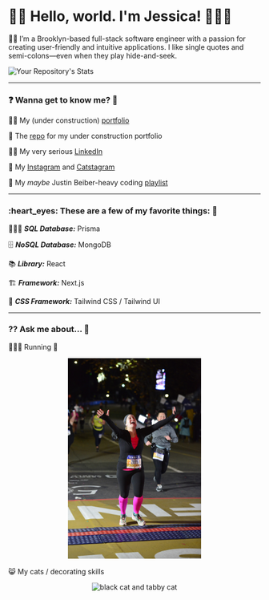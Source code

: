 # 👋🏻 Hello, world. I'm Jessica! 👩🏼‍💻

🗽🍎 I’m a Brooklyn-based full-stack software engineer with a passion for creating user-friendly and intuitive applications. I like single quotes and semi-colons—even when they play hide-and-seek.

![Your Repository's Stats](https://github-readme-stats.vercel.app/api?username=jessicagallagher&show_icons=true)

---

<h3>❓ Wanna get to know me? 👀</h3>

👩‍💻 My (under construction) [portfolio](https://www.iamjessg.com)

💯 The [repo](https://github.com/jessicagallagher/iamjessg) for my under construction portfolio

👩‍💼 My very serious [LinkedIn](https://www.linkedin.com/in/jessica-gallagher)

📸 My [Instagram](https://www.instagram.com/techmeowt/) and [Catstagram](https://www.instagram.com/wizandmaxbk/)

🎵 My _maybe_ Justin Beiber-heavy coding [playlist](https://music.apple.com/us/playlist/pl.u-zPyLl9YFxVmDVW)

---

<h3>:heart_eyes: These are a few of my favorite things: 💞</h3>

🕵🏼‍♀️ **_SQL Database:_** Prisma

🗄 **_NoSQL Database:_** MongoDB

:books: **_Library:_** React

🏗 **_Framework:_** Next.js

🎨 **_CSS Framework:_** Tailwind CSS / Tailwind UI

---

<h3>⁇ Ask me about... 🤔</h3>

🏃🏼‍♀️ Running 🏅
  
<p align="center">
  <img src='https://github.com/jessicagallagher/jessicagallagher/blob/main/IMG_1170.JPG' height='400' alt='woman crossing the finish line of a marathon'></img></p>
  
😸 My cats / decorating skills

<p align="center">
  <img src='https://github.com/jessicagallagher/jessicagallagher/blob/main/IMG_0598%202.jpg' height='400' width='275' alt='black cat and tabby cat'></img>
</p>
